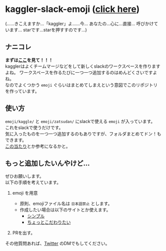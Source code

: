 # kaggler-slack-emoji ([click here](https://fkubota.github.io/kaggler-slack-emoji/))
(……きこえますか…「kaggler」よ……今… あなたの…心に…直接… 呼びかけています… starです…starを押すすのです…)


## ナニコレ
**まずは[ここ](https://fkubota.github.io/kaggler-slack-emoji/)を見て！！！**  
kagglerはよくチームマージなどをして新しくslackのワークスペースを作りますよね。
ワークスペースを作るたびに一つ一つ追加するのはめんどくさいですよね。  
なのでよくつかう `emoji` ぐらいはまとめてしまえという意図でこのリポジトリを作っています。  

## 使い方
`emoji/kaggle/` と `emoji/zatsudan/` にslackで使える `emoji` が入っています。  
これをslackで使うだけです。  
気に入ったものを一つ一つ追加するのもありですが、フォルダまとめてドン！もできます。  
[この当たり](https://qiita.com/mash76/items/88f396988278806db816)とか参考になるかと。

## もっと追加したいんやけど...
ぜひお願いします。  
以下の手順を考えています。  

1. emoji を用意
	- 原則、emojiファイル名は `日本語禁止` とします。
	- 作成したい場合は以下のサイトとか使えます。
		- [シンプル](https://emoji-gen.ninja/)
		- [ちょっとこだわりたい](https://emoji-gen.ninja/)

2. PRを出す。


その他質問あれば、[Twitter](https://twitter.com/fkubota_) のDMでもしてください。


